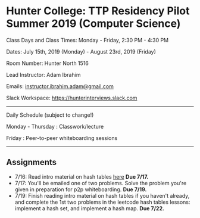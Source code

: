 # Hunter College: TTP Residency Pilot Summer 2019 (Computer Science)

Class Days and Class Times: Monday - Friday, 2:30 PM - 4:30 PM

Dates: July 15th, 2019 (Monday) - August 23rd, 2019 (Friday)

Room Number: Hunter North 1516

Lead Instructor: Adam Ibrahim

Emails: instructor.ibrahim.adam@gmail.com

Slack Workspace: https://hunterinterviews.slack.com

---

Daily Schedule (subject to change!)

Monday - Thursday : Classwork/lecture

Friday : Peer-to-peer whiteboarding sessions

---

## Assignments

- 7/16: Read intro material on hash tables [here](https://leetcode.com/explore/learn/card/hash-table/)
  **Due 7/17.**
- 7/17: You'll be emailed one of two problems. Solve the problem
  you're given in preparation for p2p whiteboarding. **Due 7/19.**
- 7/19: Finish reading intro material on hash tables if you haven't
  already, and complete the 1st two problems in the leetcode hash
  tables lessons: implement a hash set, and implement a hash map.
  **Due 7/22.**

